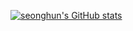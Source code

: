 [![seonghun's GitHub stats](https://github-readme-stats.vercel.app/api?username=seonghunlee94)](https://github.com/anuraghazra/github-readme-stats)

